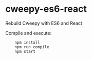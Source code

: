 cweepy-es6-react
================

Rebuild Cweepy with ES6 and React


Compile and execute:

```
    npm install
    npm run compile
    npm start
```